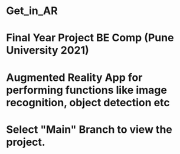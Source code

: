 # Get_in_AR
# Final Year Project BE Comp (Pune University 2021)
# Augmented Reality App for performing functions like image recognition, object detection etc 
# Select "Main" Branch to view the project.
